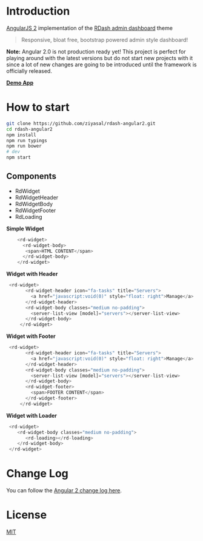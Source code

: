 # Introduction

[AngularJS 2](https://angular.io/) implementation of the [RDash admin dashboard](http://rdash.github.io) theme

> Responsive, bloat free, bootstrap powered admin style dashboard!

**Note:** Angular 2.0 is not production ready yet! This project is perfect for playing around with the latest versions but do not start new projects with it since a lot of new changes are going to be introduced until the framework is officially released.

[**Demo App**](https://rdash-angular2.herokuapp.com/)

# How to start

```bash
git clone https://github.com/ziyasal/rdash-angular2.git
cd rdash-angular2
npm install
npm run typings
npm run bower
# dev
npm start
```

## Components

- RdWidget
- RdWidgetHeader
- RdWidgetBody
- RdWidgetFooter
- RdLoading


**Simple Widget** 
```js
    <rd-widget>
      <rd-widget-body>       
       <span>HTML CONTENT</span>       
      </rd-widget-body>
    </rd-widget>
```

**Widget with Header**  
```js
 <rd-widget>
       <rd-widget-header icon="fa-tasks" title="Servers">
         <a href="javascript:void(0)" style="float: right">Manage</a>
       </rd-widget-header>
       <rd-widget-body classes="medium no-padding">
         <server-list-view [model]="servers"></server-list-view>
       </rd-widget-body>
     </rd-widget>
```

**Widget with Footer**  
```js
 <rd-widget>
       <rd-widget-header icon="fa-tasks" title="Servers">
         <a href="javascript:void(0)" style="float: right">Manage</a>
       </rd-widget-header>
       <rd-widget-body classes="medium no-padding">
         <server-list-view [model]="servers"></server-list-view>
       </rd-widget-body>
       <rd-widget-footer>
         <span>FOOTER CONTENT</span>
       </rd-widget-footer>
     </rd-widget>
```

**Widget with Loader**  
```js
 <rd-widget>
    <rd-widget-body classes="medium no-padding">
       <rd-loading></rd-loading>
    </rd-widget-body>
 </rd-widget>
```

# Change Log

You can follow the [Angular 2 change log here](https://github.com/angular/angular/blob/master/CHANGELOG.md).

# License

[MIT](https://raw.githubusercontent.com/ziyasal/rdash-angular2/master/LICENSE)
